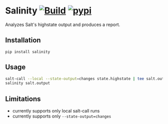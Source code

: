 # Salinity [![Build](https://travis-ci.org/urbas/salinity.svg?branch=master)](https://travis-ci.org/urbas/salinity) [![pypi](https://badge.fury.io/py/salinity.svg)](https://pypi.org/project/salinity/)
Analyzes Salt's highstate output and produces a report.

## Installation
```
pip install salinity
```

## Usage
```bash
salt-call --local --state-output=changes state.highstate | tee salt.output
salinity salt.output
```

## Limitations
- currently supports only local salt-call runs
- currently supports only `--state-output=changes`
